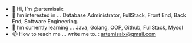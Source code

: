 - 👋 Hi, I’m @artemisaix
- 👀 I’m interested in ... Database Administrator, FullStack, Front End, Back End, Software Engineering.
- 🌱 I’m currently learning ... Java, Golang, OOP, Github, FullStack, Mysql
- 📫 How to reach me ... write me to. : artemisaix@gmail.com

<!---
artemisaix/artemisaix is a ✨ special ✨ repository because its `README.md` (this file) appears on your GitHub profile.
You can click the Preview link to take a look at your changes.
--->
